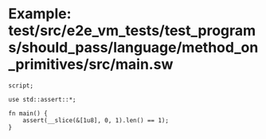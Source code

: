 # Example: test/src/e2e_vm_tests/test_programs/should_pass/language/method_on_primitives/src/main.sw

```sway
script;

use std::assert::*;

fn main() {
    assert(__slice(&[1u8], 0, 1).len() == 1);
}

```
